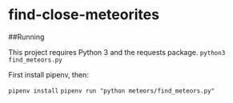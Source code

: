 # find-close-meteorites
##Running

This project requires Python 3 and the requests package.
`python3 find_meteors.py`


First install pipenv, then:

`pipenv install`
`pipenv run "python meteors/find_meteors.py"`
